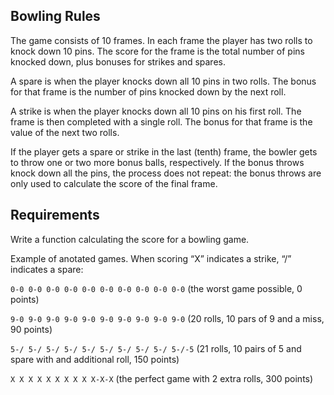 ## Bowling Rules

The game consists of 10 frames. In each frame the player has two rolls to knock down 10 pins. The score for the frame is the total number of pins knocked down, plus bonuses for strikes and spares.

A spare is when the player knocks down all 10 pins in two rolls. The bonus for that frame is the number of pins knocked down by the next roll.

A strike is when the player knocks down all 10 pins on his first roll. The frame is then completed with a single roll. The bonus for that frame is the value of the next two rolls.

If the player gets a spare or strike in the last (tenth) frame, the bowler gets to throw one or two more bonus balls, respectively. If the bonus throws knock down all the pins, the process does not repeat: the bonus throws are only used to calculate the score of the final frame.

## Requirements

Write a function calculating the score for a bowling game.

Example of anotated games. When scoring “X” indicates a strike, “/” indicates a spare:

`0-0 0-0 0-0 0-0 0-0 0-0 0-0 0-0 0-0 0-0` (the worst game possible, 0 points)

`9-0 9-0 9-0 9-0 9-0 9-0 9-0 9-0 9-0 9-0` (20 rolls, 10 pars of 9 and a miss, 90 points)

`5-/ 5-/ 5-/ 5-/ 5-/ 5-/ 5-/ 5-/ 5-/ 5-/-5` (21 rolls, 10 pairs of 5 and spare with and additional roll, 150 points)

`X X X X X X X X X X-X-X` (the perfect game with 2 extra rolls, 300 points)
